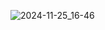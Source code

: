 ![2024-11-25_16-46](https://github.com/user-attachments/assets/154ba1ba-3f37-4b31-a654-9c1ffb3a46a9)
